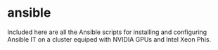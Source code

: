 # ansible

Included here are all the Ansible scripts for installing and configuring Ansible IT on a cluster
equiped with NVIDIA GPUs and Intel Xeon Phis.
